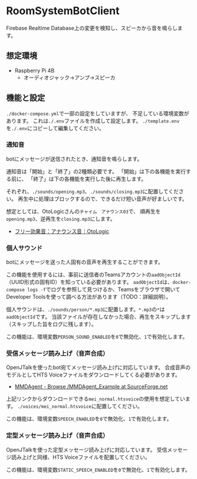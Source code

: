 # RoomSystemBotClient
Firebase Realtime Database上の変更を検知し、スピーカから音を鳴らします。

## 想定環境
- Raspberry Pi 4B
  - オーディオジャック→アンプ→スピーカ

## 機能と設定
`./docker-compose.yml`で一部の設定をしていますが、
不足している環境変数があります。
これは`./.env`ファイルを作成して設定します。
`./template.env`を`./.env`にコピーして編集してください。

### 通知音
botにメッセージが送信されたとき、通知音を鳴らします。

通知音は「開始」と「終了」の2種類必要です。
「開始」は下の各機能を実行する前に、
「終了」は下の各機能を実行した後に再生します。

それぞれ、`./sounds/opening.mp3`、`./sounds/closing.mp3`に配置してください。
再生中に処理はブロックするので、できるだけ短い音声が好ましいです。

想定としては、OtoLogicさんの`チャイム　アナウンス03`で、
順再生を`opening.mp3`、逆再生を`closing.mp3`にします。

- [フリー効果音：アナウンス音｜OtoLogic](https://otologic.jp/free/se/announce01.html)

### 個人サウンド
botにメッセージを送った人固有の音声を再生することができます。

この機能を使用するには、事前に送信者のTeamsアカウントの`aadObjectId`（UUID形式の固有ID）を知っている必要があります。
`aadObjectId`は、`docker-compose logs -f`でログを参照して見つけるか、Teamsをブラウザで開いてDeveloper Toolsを使って調べる方法があります（TODO：詳細説明）。

個人サウンドは、`./sounds/person/*.mp3`に配置します。`*.mp3`の`*`は`aadObjectId`です。
当該ファイルが存在しなかった場合、再生をスキップします（スキップした旨をログに残します）。

この機能は、環境変数`PERSON_SOUND_ENABLED`を`0`で無効化、`1`で有効化します。


### 受信メッセージ読み上げ（音声合成）
OpenJTalkを使ったbot宛てメッセージ読み上げに対応しています。
合成音声のモデルとしてHTS Voiceファイルをダウンロードしてくる必要があります。

- [MMDAgent - Browse /MMDAgent_Example at SourceForge.net](https://sourceforge.net/projects/mmdagent/files/MMDAgent_Example/)

上記リンクからダウンロードできる`mei_normal.htsvoice`の使用を想定しています。
`./voices/mei_normal.htsvoice`に配置してください。

この機能は、環境変数`SPEECH_ENABLED`を`0`で無効化、`1`で有効化します。


### 定型メッセージ読み上げ（音声合成）
OpenJTalkを使った定型メッセージ読み上げに対応しています。
受信メッセージ読み上げと同様、HTS Voiceファイルを配置してください。

この機能は、環境変数`STATIC_SPEECH_ENABLED`を`0`で無効化、`1`で有効化します。
